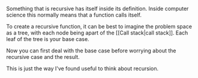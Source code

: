 Something that is recursive has itself inside its definition. Inside computer science this normally means that a function calls itself. 

To create a recursive function, it can be best to imagine the problem space as a tree, with each node being apart of the [[Call stack|call stack]]. Each leaf of the tree is your base case.

Now you can first deal with the base case before worrying about the recursive case and the result.

This is just the way I've found useful to think about recursion. 